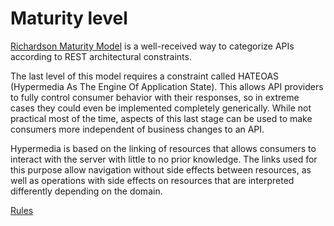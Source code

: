 # Maturity level

[Richardson Maturity Model](https://martinfowler.com/articles/richardsonMaturityModel.html) is a well-received way to categorize APIs according to REST architectural constraints.

The last level of this model requires a constraint called HATEOAS (Hypermedia As The Engine Of Application State). This allows API providers to fully control consumer behavior with their responses, so in extreme cases they could even be implemented completely generically. While not practical most of the time, aspects of this last stage can be used to make consumers more independent of business changes to an API.

Hypermedia is based on the linking of resources that allows consumers to interact with the server with little to no prior knowledge. The links used for this purpose allow navigation without side effects between resources, as well as operations with side effects on resources that are interpreted differently depending on the domain.

[<!--RULES-->Rules](./rules)
